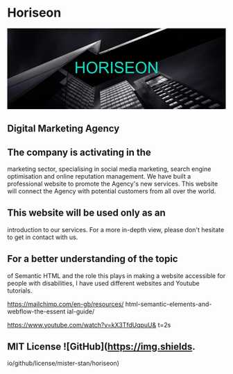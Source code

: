 # Horiseon

![My logo](assets/horiseon.png)

## Digital Marketing Agency

## The company is activating in the 
marketing sector, specialising in social 
media marketing, search engine optimisation 
and online reputation management. We have 
built a professional website to promote the 
Agency's new services. This website will 
connect the Agency with potential customers 
from all over the world.

## This website will be used only as an 
introduction to our services. For a more 
in-depth view, please don't hesitate to get 
in contact with us.

## For a better understanding of the topic 
of Semantic HTML and the role this plays in 
making a website accessible for people with 
disabilities, I have used different websites 
and Youtube tutorials.
  
https://mailchimp.com/en-gb/resources/
html-semantic-elements-and-webflow-the-essent
ial-guide/


https://www.youtube.com/watch?v=kX3TfdUqpuU&
t=2s


## MIT License ![GitHub](https://img.shields.
io/github/license/mister-stan/horiseon)

